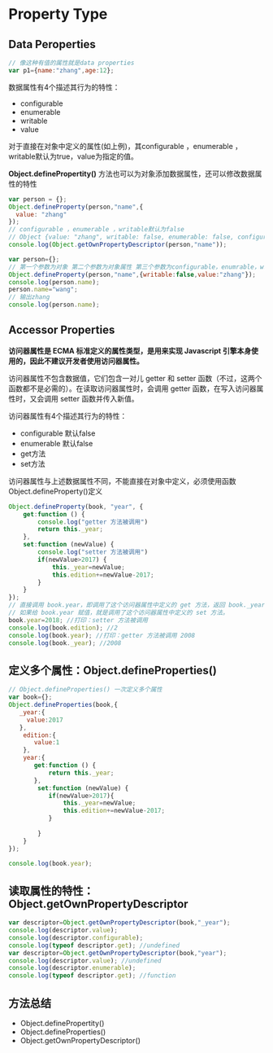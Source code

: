 # Property Type
## Data Peroperties

```js
// 像这种有值的属性就是data properties
var p1={name:"zhang",age:12};
```
数据属性有4个描述其行为的特性：

* configurable 
* enumerable 
* writable  
* value 

对于直接在对象中定义的属性(如上例)，其configurable ，enumerable ，writable默认为true，value为指定的值。

**Object.definePropertity()** 方法也可以为对象添加数据属性，还可以修改数据属性的特性
```js
var person = {};
Object.defineProperty(person,"name",{
  value: "zhang"
});
// configurable ，enumerable ，writable默认为false
// Object {value: "zhang", writable: false, enumerable: false, configurable: false}
console.log(Object.getOwnPropertyDescriptor(person,"name"));
```

```js
var person={};
// 第一个参数为对象 第二个参数为对象属性 第三个参数为configurable，enumrable，writable，value中的一个或多个
Object.defineProperty(person,"name",{writable:false,value:"zhang"});
console.log(person.name);
person.name="wang";
// 输出zhang
console.log(person.name);
```
## Accessor Properties
**访问器属性是 ECMA 标准定义的属性类型，是用来实现 Javascript 引擎本身使用的，因此不建议开发者使用访问器属性。**

访问器属性不包含数据值，它们包含一对儿 getter 和 setter 函数（不过，这两个函数都不是必需的）。在读取访问器属性时，会调用 getter 函数，在写入访问器属性时，又会调用 setter 函数并传入新值。

访问器属性有4个描述其行为的特性：

* configurable 默认false
* enumerable  默认false
* get方法
* set方法

访问器属性与上述数据属性不同，不能直接在对象中定义，必须使用函数Object.defineProperty()定义
```js
Object.defineProperty(book, "year", {
    get:function () {
        console.log("getter 方法被调用")
        return this._year;
    },
    set:function (newValue) {
        console.log("setter 方法被调用")
        if(newValue>2017) {
            this._year=newValue;
            this.edition+=newValue-2017;
        }
    }
});
// 直接调用 book.year，即调用了这个访问器属性中定义的 get 方法，返回 book._year 这个数据属性。
// 如果给 book.year 赋值，就是调用了这个访问器属性中定义的 set 方法。
book.year=2018; //打印：setter 方法被调用
console.log(book.edition); //2
console.log(book.year); //打印：getter 方法被调用 2008
console.log(book._year); //2008
```
## 定义多个属性：Object.defineProperties()
```js
// Object.defineProperties() 一次定义多个属性
var book={};
Object.defineProperties(book,{
   _year:{
     value:2017  
   },
    edition:{
       value:1
    },
    year:{
       get:function () {
           return this._year;
       }, 
        set:function (newValue) {
           if(newValue>2017){
               this._year=newValue;
               this.edition+=newValue-2017;
           }
            
        }
    }
});

console.log(book.year);
```
## 读取属性的特性：Object.getOwnPropertyDescriptor
```js
var descriptor=Object.getOwnPropertyDescriptor(book,"_year");
console.log(descriptor.value);
console.log(descriptor.configurable);
console.log(typeof descriptor.get); //undefined
var descriptor=Object.getOwnPropertyDescriptor(book,"year");
console.log(descriptor.value); //undefined
console.log(descriptor.enumerable);
console.log(typeof descriptor.get); //function
```



## 方法总结
* Object.definePropertity()
* Object.defineProperties()
* Object.getOwnPropertyDescriptor()









